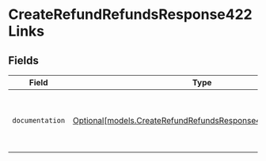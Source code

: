 # CreateRefundRefundsResponse422Links


## Fields

| Field                                                                                                                    | Type                                                                                                                     | Required                                                                                                                 | Description                                                                                                              |
| ------------------------------------------------------------------------------------------------------------------------ | ------------------------------------------------------------------------------------------------------------------------ | ------------------------------------------------------------------------------------------------------------------------ | ------------------------------------------------------------------------------------------------------------------------ |
| `documentation`                                                                                                          | [Optional[models.CreateRefundRefundsResponse422Documentation]](../models/createrefundrefundsresponse422documentation.md) | :heavy_minus_sign:                                                                                                       | The URL to the generic Mollie API error handling guide.                                                                  |